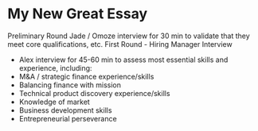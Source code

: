# My New Great Essay
Preliminary Round
Jade / Omoze interview for 30 min to validate that they meet core qualifications, etc.
First Round - Hiring Manager Interview
- Alex interview for 45-60 min to assess most essential skills and experience, including:
- M&A / strategic finance experience/skills
- Balancing finance with mission
- Technical product discovery experience/skills
- Knowledge of market
- Business development skills
- Entrepreneurial perseverance